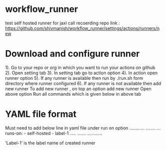 # workflow_runner
test self hosted runner for jaxl call recoerding repo
link : https://github.com/shivmanish/workflow_runner/settings/actions/runners/new
# Download and configure runner
1). Go to your repo or org in which you want to run your actions on github
2). Open setting tab
3). In setting tab go to action option
4). In action open runner option
5). If any runner is available then run by ./run.sh form directory where runner configured
6). If any runner is not available then add new runner
To add new runner , on top an option add new runner
Open above option
Run all commands which is given below in above tab

# YAML file format
Must need to add below line in yaml file under run on option
…………
……..
…
 runs-on: 
      - self-hosted
      - label-1
…..
…….
…………

‘Label-1’ is the label name of created runner


